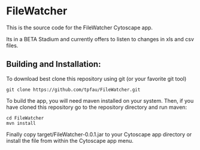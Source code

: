 # FileWatcher
This is the source code for the FileWatcher Cytoscape app.

Its in a BETA Stadium and currently offers to listen to changes in xls and csv files.

## Building and Installation:

To download best clone this repository using git (or your favorite git tool)
```
git clone https://github.com/tpfau/FileWatcher.git 
```
To build the app, you will need maven installed on your system. Then, if you have cloned this repository go to the repository directory and run maven:

```
cd FileWatcher
mvn install
```

Finally copy target/FileWatcher-0.0.1.jar to your Cytoscape app directory or install the file from within the Cytoscape app menu.


